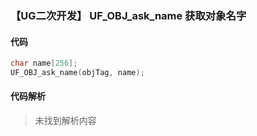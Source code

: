 ### 【UG二次开发】 UF_OBJ_ask_name 获取对象名字

#### 代码

```cpp
char name[256];
UF_OBJ_ask_name(objTag, name);
```

#### 代码解析
> 未找到解析内容


